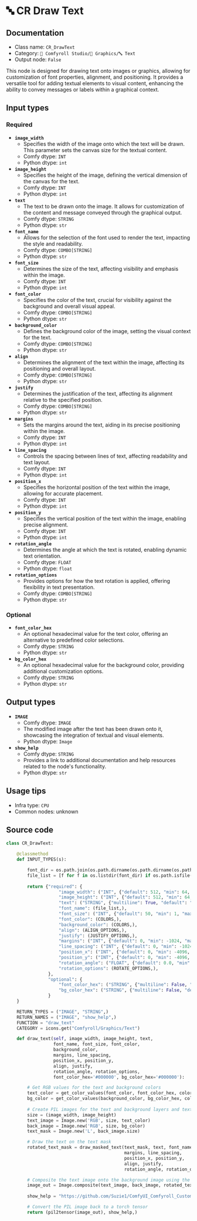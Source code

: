 # 🔤️ CR Draw Text
## Documentation
- Class name: `CR_DrawText`
- Category: `🧩 Comfyroll Studio/👾 Graphics/🔤 Text`
- Output node: `False`

This node is designed for drawing text onto images or graphics, allowing for customization of font properties, alignment, and positioning. It provides a versatile tool for adding textual elements to visual content, enhancing the ability to convey messages or labels within a graphical context.
## Input types
### Required
- **`image_width`**
    - Specifies the width of the image onto which the text will be drawn. This parameter sets the canvas size for the textual content.
    - Comfy dtype: `INT`
    - Python dtype: `int`
- **`image_height`**
    - Specifies the height of the image, defining the vertical dimension of the canvas for the text.
    - Comfy dtype: `INT`
    - Python dtype: `int`
- **`text`**
    - The text to be drawn onto the image. It allows for customization of the content and message conveyed through the graphical output.
    - Comfy dtype: `STRING`
    - Python dtype: `str`
- **`font_name`**
    - Allows for the selection of the font used to render the text, impacting the style and readability.
    - Comfy dtype: `COMBO[STRING]`
    - Python dtype: `str`
- **`font_size`**
    - Determines the size of the text, affecting visibility and emphasis within the image.
    - Comfy dtype: `INT`
    - Python dtype: `int`
- **`font_color`**
    - Specifies the color of the text, crucial for visibility against the background and overall visual appeal.
    - Comfy dtype: `COMBO[STRING]`
    - Python dtype: `str`
- **`background_color`**
    - Defines the background color of the image, setting the visual context for the text.
    - Comfy dtype: `COMBO[STRING]`
    - Python dtype: `str`
- **`align`**
    - Determines the alignment of the text within the image, affecting its positioning and overall layout.
    - Comfy dtype: `COMBO[STRING]`
    - Python dtype: `str`
- **`justify`**
    - Determines the justification of the text, affecting its alignment relative to the specified position.
    - Comfy dtype: `COMBO[STRING]`
    - Python dtype: `str`
- **`margins`**
    - Sets the margins around the text, aiding in its precise positioning within the image.
    - Comfy dtype: `INT`
    - Python dtype: `int`
- **`line_spacing`**
    - Controls the spacing between lines of text, affecting readability and text layout.
    - Comfy dtype: `INT`
    - Python dtype: `int`
- **`position_x`**
    - Specifies the horizontal position of the text within the image, allowing for accurate placement.
    - Comfy dtype: `INT`
    - Python dtype: `int`
- **`position_y`**
    - Specifies the vertical position of the text within the image, enabling precise alignment.
    - Comfy dtype: `INT`
    - Python dtype: `int`
- **`rotation_angle`**
    - Determines the angle at which the text is rotated, enabling dynamic text orientation.
    - Comfy dtype: `FLOAT`
    - Python dtype: `float`
- **`rotation_options`**
    - Provides options for how the text rotation is applied, offering flexibility in text presentation.
    - Comfy dtype: `COMBO[STRING]`
    - Python dtype: `str`
### Optional
- **`font_color_hex`**
    - An optional hexadecimal value for the text color, offering an alternative to predefined color selections.
    - Comfy dtype: `STRING`
    - Python dtype: `str`
- **`bg_color_hex`**
    - An optional hexadecimal value for the background color, providing additional customization options.
    - Comfy dtype: `STRING`
    - Python dtype: `str`
## Output types
- **`IMAGE`**
    - Comfy dtype: `IMAGE`
    - The modified image after the text has been drawn onto it, showcasing the integration of textual and visual elements.
    - Python dtype: `Image`
- **`show_help`**
    - Comfy dtype: `STRING`
    - Provides a link to additional documentation and help resources related to the node's functionality.
    - Python dtype: `str`
## Usage tips
- Infra type: `CPU`
- Common nodes: unknown


## Source code
```python
class CR_DrawText:

    @classmethod
    def INPUT_TYPES(s):

        font_dir = os.path.join(os.path.dirname(os.path.dirname(os.path.realpath(__file__))), "fonts")       
        file_list = [f for f in os.listdir(font_dir) if os.path.isfile(os.path.join(font_dir, f)) and f.lower().endswith(".ttf")]
                      
        return {"required": {
                    "image_width": ("INT", {"default": 512, "min": 64, "max": 2048}),
                    "image_height": ("INT", {"default": 512, "min": 64, "max": 2048}),  
                    "text": ("STRING", {"multiline": True, "default": "text"}),
                    "font_name": (file_list,),
                    "font_size": ("INT", {"default": 50, "min": 1, "max": 1024}),
                    "font_color": (COLORS,),
                    "background_color": (COLORS,),
                    "align": (ALIGN_OPTIONS,),
                    "justify": (JUSTIFY_OPTIONS,),
                    "margins": ("INT", {"default": 0, "min": -1024, "max": 1024}),
                    "line_spacing": ("INT", {"default": 0, "min": -1024, "max": 1024}),
                    "position_x": ("INT", {"default": 0, "min": -4096, "max": 4096}),
                    "position_y": ("INT", {"default": 0, "min": -4096, "max": 4096}),
                    "rotation_angle": ("FLOAT", {"default": 0.0, "min": -360.0, "max": 360.0, "step": 0.1}),
                    "rotation_options": (ROTATE_OPTIONS,),            
                },
                "optional": {
                    "font_color_hex": ("STRING", {"multiline": False, "default": "#000000"}),
                    "bg_color_hex": ("STRING", {"multiline": False, "default": "#000000"})
                }          
    }

    RETURN_TYPES = ("IMAGE", "STRING",)
    RETURN_NAMES = ("IMAGE", "show_help",)
    FUNCTION = "draw_text"
    CATEGORY = icons.get("Comfyroll/Graphics/Text")

    def draw_text(self, image_width, image_height, text,
                  font_name, font_size, font_color, 
                  background_color,
                  margins, line_spacing,
                  position_x, position_y,
                  align, justify,
                  rotation_angle, rotation_options,
                  font_color_hex='#000000', bg_color_hex='#000000'):

        # Get RGB values for the text and background colors
        text_color = get_color_values(font_color, font_color_hex, color_mapping)
        bg_color = get_color_values(background_color, bg_color_hex, color_mapping) 
        
        # Create PIL images for the text and background layers and text mask
        size = (image_width, image_height)
        text_image = Image.new('RGB', size, text_color)
        back_image = Image.new('RGB', size, bg_color)
        text_mask = Image.new('L', back_image.size)

        # Draw the text on the text mask
        rotated_text_mask = draw_masked_text(text_mask, text, font_name, font_size,
                                             margins, line_spacing,
                                             position_x, position_y,
                                             align, justify,
                                             rotation_angle, rotation_options)

        # Composite the text image onto the background image using the rotated text mask
        image_out = Image.composite(text_image, back_image, rotated_text_mask)
        
        show_help = "https://github.com/Suzie1/ComfyUI_Comfyroll_CustomNodes/wiki/Text-Nodes#cr-draw-text"

        # Convert the PIL image back to a torch tensor
        return (pil2tensor(image_out), show_help,)

```
